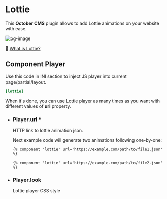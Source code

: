 # Lottie

This __October CMS__ plugin allows to add Lottie animations on your website with ease.

![og-image](https://github.com/croqo/oc-lottie-plugin/blob/dev/sources/og-image.png)

🤔 [What is Lottie?](https://lottiefiles.com/what-is-lottie)

## Component Player

Use this code in INI section to inject JS player into current page/partial/layout.

```ini
[lottie]
```

When it's done, you can use Lottie player as many times as you want with different values of **url** property.

+ ### Player.**url** *

    HTTP link to lottie animation json.

    Next example code will generate two animations following one-by-one:

    ```twig
    {% component 'lottie' url='https://example.com/path/to/file1.json' %}

    {% component 'lottie' url='https://example.com/path/to/file2.json' %}
    ```

+ ### Player.**look**

    Lottie player CSS style
